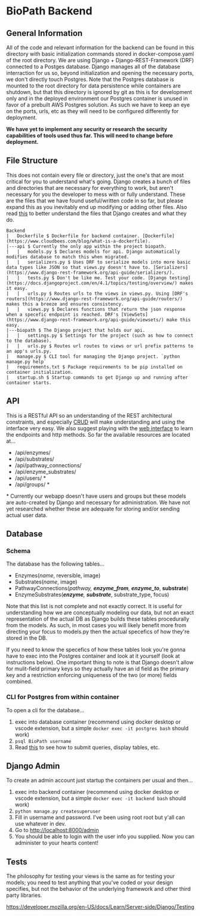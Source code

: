 # BioPath Backend
## General Information
All of the code and relevant information for the backend can be found in this directory with basic initialization commands stored in docker-compose.yaml of the root directory. We are using Django + Django-REST-Framework (DRF) connected to a Postges database. Django manages all of the database interraction for us so, beyond initialization and opening the necessary ports, we don't directly touch Postgres. Note that the Postgres database is mounted to the root directory for data persistence while containers are shutdown, but that this directory is ignored by git as this is for development only and in the deployed environment our Postgres container is unused in favor of a prebuilt AWS Postgres solution. As such we have to keep an eye on the ports, urls, etc as they will need to be configured differently for deployment.

**We have yet to implement any security or research the security capabilities of tools used thus far. This will need to change before deployment.**

## File Structure
This does not contain every file or directory, just the one's that are most critical for you to understand what's going. Django creates a bunch of files and directories that are necessary for everything to work, but aren't necessary for you the developer to mess with or fully understand. These are the files that we have found useful/written code in so far, but please expand this as you inevitably end up modifying or adding other files. Also read [this](https://techvidvan.com/tutorials/django-project-structure-layout/) to better understand the files that Django creates and what they do.

```
Backend
|   Dockerfile $ Dockerfile for backend container. [Dockerfile](https://www.cloudbees.com/blog/what-is-a-dockerfile).  
|---api $ Currently the only app within the project biopath.  
|   |   models.py $ Declares models for api. Django automatically modifies database to match this when migrated.  
|   |   serializers.py $ Uses DRF to serialize models into more basic data types like JSON so that views.py doesn't have to. [Serializers](https://www.django-rest-framework.org/api-guide/serializers/).  
|   |   tests.py $ Don't be like me. Test your code. [Django testing](https://docs.djangoproject.com/en/4.1/topics/testing/overview/) makes it easy.  
|   |   urls.py $ Routes urls to the views in views.py. Using [DRF's routers](https://www.django-rest-framework.org/api-guide/routers/) makes this a breeze and ensures consistency.  
|   |   views.py $ Declares functions that return the json response when a specefic endpoint is reached. DRF's [ViewSets](https://www.django-rest-framework.org/api-guide/viewsets/) make this easy.  
|---biopath $ The Django project that holds our api.  
|   |   settings.py $ Settings for the project (such as how to connect to the database).  
|   |   urls.py $ Routes url routes to views or url prefix patterns to an app's urls.py.  
|   manage.py $ CLI tool for managing the Django project. `python manage.py help`  
|   requirements.txt $ Package requirements to be pip installed on container initialization.  
|   startup.sh $ Startup commands to get Django up and running after container starts.  
```

## API
This is a RESTful API so an understanding of the REST architectural constraints, and especially [CRUD](https://www.codecademy.com/article/what-is-crud) will make understanding and using the interface very easy. We also suggest playing with the [web interface](http://localhost:8000/api) to learn the endpoints and http methods.
So far the available resources are located at...
* /api/enzymes/
* /api/substrates/
* /api/pathway_connections/
* /api/enzyme_substrates/
* /api/users/ *
* /api/groups/ *

\* Currently our webapp doesn't have users and groups but these models are auto-created by Django and necessary for administration. We have not yet researched whether these are adequate for storing and/or sending actual user data.

## Database
### Schema
The database has the following tables...
* Enzymes(*name*, reversible, image)
* Substrates(*name*, image)
* PathwayConnections(*pathway, **enzyme_from**, **enzyme_to***, **substrate**)
* EnzymeSubstrates(***enzyme**, **substrate***, substrate_type, focus)

Note that this list is not complete and not exactly correct. It is useful for understanding how we are conceptually modeling our data, but not an exact representation of the actual DB as Django builds these tables procedurally from the models. As such, in most cases you will likely benefit more from directing your focus to models.py then the actual specefics of how they're stored in the DB.

If you need to know the specefics of how these tables look you're gonna have to exec into the Postgres container and look at it yourself (look at instructions below). One important thing to note is that Django doesn't allow for mulit-field primary keys so they actually have an id field as the primary key and a restriction enforcing uniqueness of the two (or more) fields combined.

### CLI for Postgres from within container
To open a cli for the database...
1. exec into database container (recommend using docker desktop or vscode extension, but a simple `docker exec -it postgres bash` should work)
1. `psql BioPath username`
1. Read [this](https://tomcam.github.io/postgres/#getting-information-about-databases) to see how to submit queries, display tables, etc.

## Django Admin
To create an admin account just startup the containers per usual and then...
1. exec into backend container (recommend using docker desktop or vscode extension, but a simple `docker exec -it backend bash` should work)
1. `python manage.py createsuperuser`
1. Fill in username and password. I've been using root root but y'all can use whatever in dev.
1. Go to [http://localhost:8000/admin](http://localhost:8000/admin)
1. You should be able to login with the user info you supplied. Now you can administer to your hearts content!

## Tests
The philosophy for testing your views is the same as for testing your
models; you need to test anything that you've coded or your design 
specifies, but not the behavior of the underlying framework and other 
third party libraries.

https://developer.mozilla.org/en-US/docs/Learn/Server-side/Django/Testing